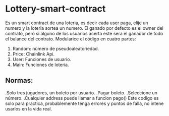 # Lottery-smart-contract
Es un smart contract de una loteria, es decir cada user paga, elije un numero y la loteria sortea un numero. 	El ganado por defecto es el owner del contrato, pero si alguno de los usuarios acerta este sera el ganador de todo el balance del contrato. Modularice el código en cuatro partes: 
  1) Random: número de pseudoaleatoriedad.
  2) Price: Chainlink Api.
  3) User: Funciones de usuario.
  4) Main: Funciones de lotería.
## Normas:
  .Solo tres jugadores, un boleto por usuario.
  .Pagar boleto.
  .Seleccione un número.
  .Cualquier address puede llamar a funcion pago()
 Este codigo es solo para practica, probablemente tenga errores y puntos de falla, no intene usarlos en la vida real.
